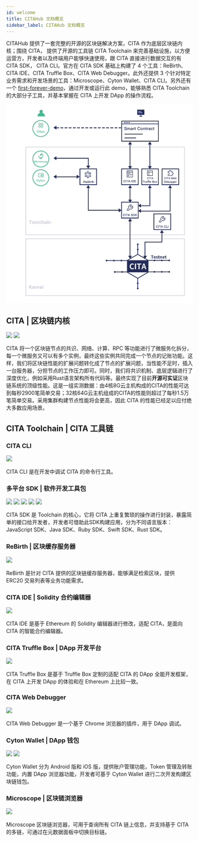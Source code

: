 ```yaml
---
id: welcome
title: CITAHub 文档概览
sidebar_label: CITAHub 文档概览
---
```


CITAHub 提供了一套完整的开源的区块链解决方案，CITA 作为底层区块链内核；围绕 CITA， 提供了开源的工具链 CITA Toolchain 来完善基础设施，以方便运营方，开发者以及终端用户能够快速使用，跟 CITA 直接进行数据交互的有 CITA SDK， CITA CLI。官方在 CITA SDK 基础上构建了 4 个工具：ReBirth、CITA IDE、CITA Truffle Box、CITA Web Debugger。此外还提供 3 个针对特定业务需求和开发场景的工具：Microscope、Cyton Wallet、CITA CLI。另外还有一个 [first-forever-demo](https://github.com/citahub/first-forever-demo)，通过开发或运行此 demo，能够熟悉 CITA Toolchain 的大部分子工具，并基本掌握在 CITA 上开发 DApp 的操作流程。

![](assets/first-page.jpg)

## CITA | 区块链内核

[![](https://img.shields.io/badge/CITA-Documents-green.svg)](https://docs.citahub.com/zh-CN/cita/cita-intro)
[![](https://img.shields.io/badge/CITA-GitHub-lightgrey.svg)](https://github.com/citahub/cita/)

CITA 将一个区块链节点的共识、网络、计算、RPC 等功能进行了微服务化拆分，每一个微服务又可以有多个实例，最终这些实例共同完成一个节点的记账功能。这样，我们将区块链性能的扩展问题转化成了节点的扩展问题，当性能不足时，插入一台服务器，分担节点的工作压力即可。同时，我们将共识机制、底层逻辑进行了深度优化，例如采用Rust语言架构所有代码等。最终实现了目前**开源可实证**区块链系统的顶级性能。这是一组实测数据：由4核8G云主机构成的CITA的性能可达到每秒2900笔简单交易；32核64G云主机组成的CITA的性能则超过了每秒1.5万笔简单交易。采用集群构建节点性能将会更高，因此 CITA 的性能已经足以应付绝大多数应用场景。

## CITA Toolchain | CITA 工具链

### CITA CLI

[![](https://img.shields.io/badge/CITA_CLI-GitHub-lightgrey.svg)](https://github.com/citahub/cita-cli)

CITA CLI 是在开发中调试 CITA 的命令行工具。

### 多平台 SDK | 软件开发工具包

[![](https://img.shields.io/badge/CITA_SDK(JavaScript)-GitHub-lightgrey.svg)](https://github.com/citahub/cita-sdk-js)
[![](https://img.shields.io/badge/CITA_SDK(Java)-GitHub-lightgrey.svg)](https://github.com/citahub/cita-sdk-java)
[![](https://img.shields.io/badge/CITA_SDK(Swift)-GitHub-lightgrey.svg)](https://github.com/citahub/cita-sdk-swift)
[![](https://img.shields.io/badge/CITA_SDK(Ruby)-GitHub-lightgrey.svg)](https://github.com/citahub/cita-sdk-ruby)
[![](https://img.shields.io/badge/CITA_SDK(Rust)-GitHub-lightgrey.svg)](https://github.com/citahub/cita-common/tree/develop/cita-web3)

CITA SDK 是 Toolchain 的核心，它将 CITA 上重复繁琐的操作进行封装，暴露简单的接口给开发者，开发者可借助此SDK构建应用，分为不同语言版本：JavaScript SDK、Java SDK、Ruby SDK、Swift SDK、Rust SDK。

### ReBirth | 区块缓存服务器

[![](https://img.shields.io/badge/ReBirth-GitHub-lightgrey.svg)](https://github.com/citahub/re-birth/)

ReBirth 是针对 CITA 提供的区块链缓存服务器，能够满足检索区块，提供 ERC20 交易列表等业务功能需求。

### CITA IDE | Solidity 合约编辑器

[![](https://img.shields.io/badge/CITA_IDE-GitHub-lightgrey.svg)](https://github.com/citahub/cita-ide)

CITA IDE 是基于 Ethereum 的 Solidity 编辑器进行修改，适配 CITA，是面向 CITA 的智能合约编辑器。

### CITA Truffle Box | DApp 开发平台

[![](https://img.shields.io/badge/Truffle_Box-GitHub-lightgrey.svg)](https://github.com/citahub/cita-truffle-box)

CITA Truffle Box 是基于 Truffle Box 定制的适配 CITA 的 DApp 全能开发框架，在 CITA 上开发 DApp 的体验和在 Ethereum 上比较一致。

### CITA Web Debugger

[![](https://img.shields.io/badge/Web_Debugger-GitHub-lightgrey.svg)](https://github.com/citahub/cita-sdk-js/tree/develop/packages/cita-web-debugger)

CITA Web Debugger 是一个基于 Chrome 浏览器的插件，用于 DApp 调试。

### Cyton Wallet | DApp 钱包

[![](https://img.shields.io/badge/Cyton(Android)-GitHub-lightgrey.svg)](https://github.com/citahub/cyton-android)
[![](https://img.shields.io/badge/Cyton(iOS)-GitHub-lightgrey.svg)](https://github.com/citahub/cyton-ios)

Cyton Wallet 分为 Android 版和 iOS 版，提供账户管理功能，Token 管理及转账功能，内置 DApp 浏览器功能，开发者可基于 Cyton Wallet 进行二次开发构建区块链钱包。

### Microscope | 区块链浏览器

[![](https://img.shields.io/badge/Microscope-GitHub-lightgrey.svg)](https://github.com/citahub/microscope/)

Microscope 区块链浏览器，可用于查询所有 CITA 链上信息，并支持基于 CITA 的多链，可通过在元数据面板中切换目标链。


